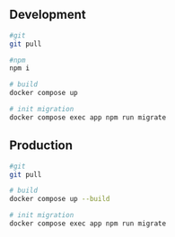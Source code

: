 ## Development

```bash
#git
git pull

#npm
npm i

# build
docker compose up

# init migration
docker compose exec app npm run migrate
```


## Production

```bash
#git
git pull

# build
docker compose up --build

# init migration
docker compose exec app npm run migrate
```